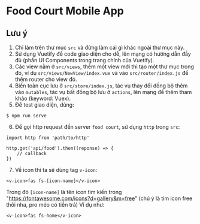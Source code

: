 # Food Court Mobile App
## Lưu ý
1. Chỉ làm trên thư mục `src` và đừng làm cái gì khác ngoài thư mục này.
2. Sử dụng Vuetify để code giao diện cho dễ, lên mạng có hướng dẫn đầy đủ (phần UI Components trong trang chính của Vuetify).
3. Các view nằm ở `src/views`, thêm một view mới thì tạo một thư mục trong đó, ví dụ `src/views/NewView/index.vue` và vào `src/router/index.js` để thêm router cho view đó.
4. Biến toàn cục lưu ở `src/store/index.js`, tác vụ thay đổi đồng bộ thêm vào `mutables`, tác vụ bất đồng bộ lưu ở `actions`, lên mạng để thêm tham khảo (keyword: Vuex).
5. Để test giao diện, dùng:
```
$ npm run serve
```
6. Để gọi http request đến server `food court`, sử dụng `http` trong `src`:
```
import http from 'path/to/http'

http.get('api/food').then((reponse) => {
    // callback
})
```
7. Về icon thì ta sẽ dùng tag `v-icon`:
```
<v-icon>fas fs-[icon-name]</v-icon>
```
Trong đó `[icon-name]` là tên icon tìm kiến trong "https://fontawesome.com/icons?d=gallery&m=free" (chú ý là tìm icon free thôi nha, pro méo có tiền trả)
Ví dụ như:
```
<v-icon>fas fs-home</v-icon>
```
